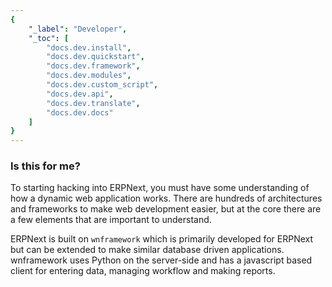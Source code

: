 ```yaml
---
{
	"_label": "Developer",
	"_toc": [
		"docs.dev.install",
		"docs.dev.quickstart",
		"docs.dev.framework",
		"docs.dev.modules",
		"docs.dev.custom_script",
		"docs.dev.api",
		"docs.dev.translate",
		"docs.dev.docs"
	]
}
---
```

### Is this for me?

To starting hacking into ERPNext, you must have some understanding of how a dynamic web application works. There are hundreds of architectures and frameworks to make web development easier, but at the core there are a few elements that are important to understand.

ERPNext is built on `wnframework` which is primarily developed for ERPNext but can be extended to make similar database driven applications. wnframework uses Python on the server-side and has a javascript based client for entering data, managing workflow and making reports.